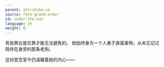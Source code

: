 ```yaml
---
parent: attribute.ce
source: fate-grand-order
id: under-the-sun
language: zh
weight: 0
---
```


有些罪业是仅靠才能无法避免的。
她始终身为一个人勇于直面事物，从未忘记过陪伴在身旁的那条老狗。

这份思念至今仍温暖着她的内心——
